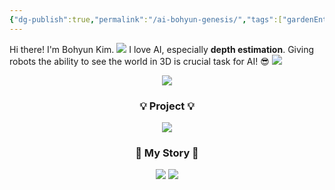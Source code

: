 ```yaml
---
{"dg-publish":true,"permalink":"/ai-bohyun-genesis/","tags":["gardenEntry"]}
---
```


Hi there! I'm Bohyun Kim.
![](https://i.imgur.com/QgQEYB7.png)
I love AI, especially **depth estimation**. 
Giving robots the ability to see the world in 3D is crucial task for AI! 😎
![](https://i.imgur.com/yavo3el.png)

<div align="center">
  <img src="https://capsule-render.vercel.app/api?type=transparent&fontColor=429421&FontSize=20&text=KIMBOHYUN&animation=blink"
	    <br>

 <h3 align="center">💡 Project 💡</h3> 
  <a href="https://boyamie.github.io/"><img src="https://img.shields.io/badge/NaverBoostcampAITechDiary-03C75A?style=for-the-badge&logo=Naver&logoColor=white" /></a>
    <br>
</div>
<h3 align="center">📝 My Story 📝</h3>  
<div align="center">
	<a href="https://velog.io/@boyamie_/posts" target="_blank"><img src="https://img.shields.io/badge/Velog-1EBC8F?style=for-the-badge&logo=Velog&logoColor=white"/></a> <a href="https://blog.naver.com/boyamie" target="_blank"><img src="https://img.shields.io/badge/Blog-03C75A?style=for-the-badge&logo=Naver&logoColor=white"/></a>
</div>





